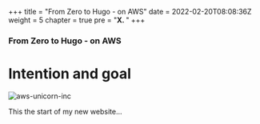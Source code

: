 +++
title = "From Zero to Hugo - on AWS"
date = 2022-02-20T08:08:36Z
weight = 5
chapter = true
pre = "<b>X. </b>"
+++

### From Zero to Hugo - on AWS

# Intention and goal

![aws-unicorn-inc](/images/unicorn-inc.png)

This the start of my new website...